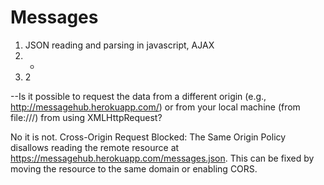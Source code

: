 # Messages

1. JSON reading and parsing in javascript, AJAX
2. - 
3. 2


--Is it possible to request the data from a different origin (e.g., http://messagehub.herokuapp.com/) or from your local machine (from file:///) from using XMLHttpRequest? 

No it is not. Cross-Origin Request Blocked: The Same Origin Policy disallows reading the remote resource at https://messagehub.herokuapp.com/messages.json. This can be fixed by moving the resource to the same domain or enabling CORS.
